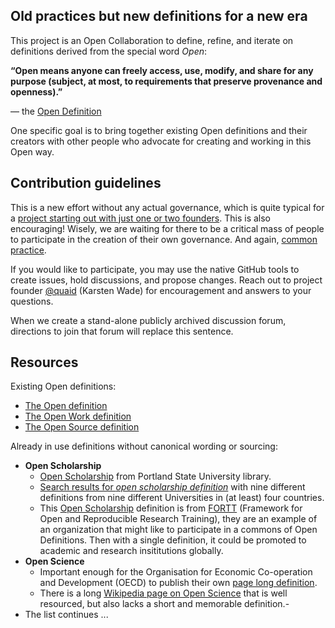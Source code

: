 ## Old practices but new definitions for a new era

This project is an Open Collaboration to define, refine, and iterate on definitions derived from the special word _Open_:

__“Open means anyone can freely access, use, modify, and share for any purpose (subject, at most, to requirements that preserve provenance and openness).”__

— the [Open Definition](https://opendefinition.org/)

One specific goal is to bring together existing Open definitions and their creators with other people who advocate for creating and working in this Open way.

## Contribution guidelines

This is a new effort without any actual governance, which is quite typical for a [project starting out with just one or two founders](https://www.theopensourceway.org/the_open_source_way-guidebook-2.0.html#_work_among_founders_1_or_2_members).
This is also encouraging!
Wisely, we are waiting for there to be a critical mass of people to participate in the creation of their own governance.
And again, [common practice](https://www.theopensourceway.org/the_open_source_way-guidebook-2.0.html#_early_project_growth_up_to_5_members).

If you would like to participate, you may use the native GitHub tools to create issues, hold discussions, and propose changes.
Reach out to project founder [@quaid](https://github.com/quaid) (Karsten Wade) for encouragement and answers to your questions.

When we create a stand-alone publicly archived discussion forum, directions to join that forum will replace this sentence.

## Resources

Existing Open definitions:
- [The Open definition](https://opendefinition.org)
- [The Open Work definition](https://openworkdefinition.com)
- [The Open Source definition](https://opensource.org/osd/)

Already in use definitions without canonical wording or sourcing:
- __Open Scholarship__
  - [Open Scholarship](https://guides.library.pdx.edu/c.php?g=931273&p=6711316#:~:text=Open%20Scholarship%20is%20defined%20by,knowledge%20is%20created%20and%20shared.) from Portland State University library.
  - [Search results for _open scholarship definition_](https://www.google.com/search?q=open+scholarship+definition) with nine different definitions from nine different Universities in (at least) four countries.
  - This [Open Scholarship](https://forrt.org/glossary/open-scholarship/) definition is from [FORTT](https://ofrrt.org) (Framework for Open and Reproducible Research Training), they are an example of an organization that might like to participate in a commons of Open Definitions.
    Then with a single definition, it could be promoted to academic and research insititutions globally.
 - __Open Science__
   - Important enough for the Organisation for Economic Co-operation and Development (OECD) to publish their own [page long definition](https://www.oecd.org/sti/inno/open-science.htm).
   - There is a long [Wikipedia page on Open Science](https://en.wikipedia.org/wiki/Open_science) that is well resourced, but also lacks a short and memorable definition.-
- The list continues ...   
